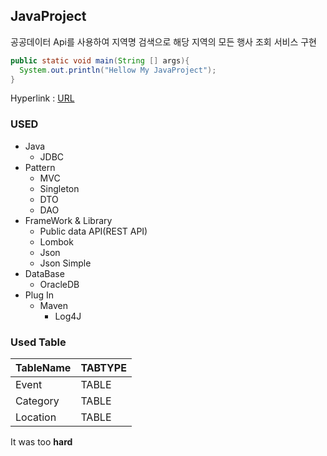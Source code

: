 ## JavaProject
공공데이터 Api를 사용하여 지역명 검색으로 해당 지역의 모든 행사 조회 서비스 구현

````JAVA
public static void main(String [] args){
  System.out.println("Hellow My JavaProject");
}
``````

Hyperlink : [URL](https://github.com/rlavkgk45/javaproject_Event)

### USED
* Java
  * JDBC
* Pattern
  * MVC
  * Singleton  
  * DTO
  * DAO
* FrameWork & Library
  * Public data API(REST API)
  * Lombok
  * Json
  * Json Simple
* DataBase
  * OracleDB
* Plug In
  * Maven
    * Log4J

### Used Table
TableName|TABTYPE|
---|---|
Event|TABLE|
Category|TABLE|
Location|TABLE|

It was too **hard**
